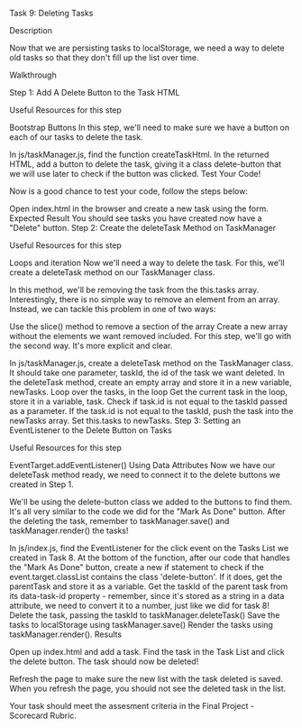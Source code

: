 Task 9: Deleting Tasks

Description

Now that we are persisting tasks to localStorage, we need a way to delete old tasks so that they don't fill up the list over time.

Walkthrough

Step 1: Add A Delete Button to the Task HTML

Useful Resources for this step

Bootstrap Buttons
In this step, we'll need to make sure we have a button on each of our tasks to delete the task.

In js/taskManager.js, find the function createTaskHtml.
In the returned HTML, add a button to delete the task, giving it a class delete-button that we will use later to check if the button was clicked.
Test Your Code!

Now is a good chance to test your code, follow the steps below:

Open index.html in the browser and create a new task using the form.
Expected Result You should see tasks you have created now have a "Delete" button.
Step 2: Create the deleteTask Method on TaskManager

Useful Resources for this step

Loops and iteration
Now we'll need a way to delete the task. For this, we'll create a deleteTask method on our TaskManager class.

In this method, we'll be removing the task from the this.tasks array. Interestingly, there is no simple way to remove an element from an array. Instead, we can tackle this problem in one of two ways:

Use the slice() method to remove a section of the array
Create a new array without the elements we want removed included.
For this step, we'll go with the second way. It's more explicit and clear.

In js/taskManager.js, create a deleteTask method on the TaskManager class. It should take one parameter, taskId, the id of the task we want deleted.
In the deleteTask method, create an empty array and store it in a new variable, newTasks.
Loop over the tasks, in the loop
Get the current task in the loop, store it in a variable, task.
Check if task.id is not equal to the taskId passed as a parameter.
If the task.id is not equal to the taskId, push the task into the newTasks array.
Set this.tasks to newTasks.
Step 3: Setting an EventListener to the Delete Button on Tasks

Useful Resources for this step

EventTarget.addEventListener()
Using Data Attributes
Now we have our deleteTask method ready, we need to connect it to the delete buttons we created in Step 1.

We'll be using the delete-button class we added to the buttons to find them. It's all very similar to the code we did for the "Mark As Done" button. After the deleting the task, remember to taskManager.save() and taskManager.render() the tasks!

In js/index.js, find the EventListener for the click event on the Tasks List we created in Task 8.
At the bottom of the function, after our code that handles the "Mark As Done" button, create a new if statement to check if the event.target.classList contains the class 'delete-button'.
If it does, get the parentTask and store it as a variable.
Get the taskId of the parent task from its data-task-id property - remember, since it's stored as a string in a data attribute, we need to convert it to a number, just like we did for task 8!
Delete the task, passing the taskId to taskManager.deleteTask()
Save the tasks to localStorage using taskManager.save()
Render the tasks using taskManager.render().
Results

Open up index.html and add a task. Find the task in the Task List and click the delete button. The task should now be deleted!

Refresh the page to make sure the new list with the task deleted is saved. When you refresh the page, you should not see the deleted task in the list.

Your task should meet the assesment criteria in the Final Project - Scorecard Rubric.